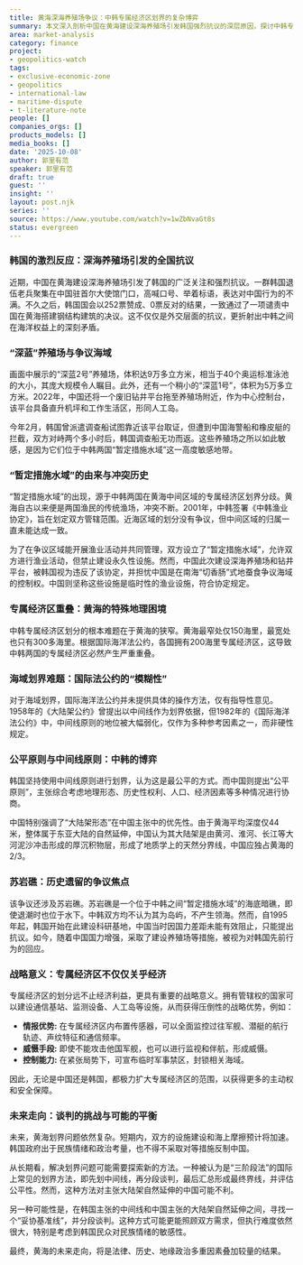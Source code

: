 ```yaml
---
title: 黄海深海养殖场争议：中韩专属经济区划界的复杂博弈
summary: 本文深入剖析中国在黄海建设深海养殖场引发韩国强烈抗议的深层原因，探讨中韩专属经济区划界的历史渊源、法律争议及地缘政治影响，并分析未来可能的发展走向。
area: market-analysis
category: finance
project:
- geopolitics-watch
tags:
- exclusive-economic-zone
- geopolitics
- international-law
- maritime-dispute
- t-literature-note
people: []
companies_orgs: []
products_models: []
media_books: []
date: '2025-10-08'
author: 郭里有范
speaker: 郭里有范
draft: true
guest: ''
insight: ''
layout: post.njk
series: ''
source: https://www.youtube.com/watch?v=1wZbNvaGt8s
status: evergreen
---
```

### 韩国的激烈反应：深海养殖场引发的全国抗议

近期，中国在黄海建设深海养殖场引发了韩国的广泛关注和强烈抗议。一群韩国退伍老兵聚集在中国驻首尔大使馆门口，高喊口号、举着标语，表达对中国行为的不满。不久之后，韩国国会以252票赞成、0票反对的结果，一致通过了一项谴责中国在黄海搭建钢结构建筑的决议。这不仅仅是外交层面的抗议，更折射出中韩之间在海洋权益上的深刻矛盾。

### “深蓝”养殖场与争议海域

画面中展示的“深蓝2号”养殖场，体积达9万多立方米，相当于40个奥运标准泳池的大小，其庞大规模令人瞩目。此外，还有一个稍小的“深蓝1号”，体积为5万多立方米。2022年，中国还将一个废旧钻井平台拖至养殖场附近，作为中心控制台，该平台具备直升机坪和工作生活区，形同人工岛。

今年2月，韩国曾派遣调查船试图靠近该平台取证，但遭到中国海警船和橡皮艇的拦截，双方对峙两个多小时后，韩国调查船无功而返。这些养殖场之所以如此敏感，是因为它们位于中韩两国“暂定措施水域”这一高度敏感地带。

### “暂定措施水域”的由来与冲突历史

“暂定措施水域”的出现，源于中韩两国在黄海中间区域的专属经济区划界分歧。黄海自古以来便是两国渔民的传统渔场，冲突不断。2001年，中韩签署《中韩渔业协定》，旨在划定双方管辖范围。近海区域的划分没有争议，但中间区域的归属一直未能达成一致。

为了在争议区域能开展渔业活动并共同管理，双方设立了“暂定措施水域”，允许双方进行渔业活动，但禁止建设永久性设施。然而，中国此次建设深海养殖场和钻井平台，被韩国视为违反了该协定，并担忧中国是在南海“切香肠”式地蚕食争议海域的控制权。中国则坚称这些设施是临时性的渔业设施，符合协定规定。

### 专属经济区重叠：黄海的特殊地理困境

中韩专属经济区划分的根本难题在于黄海的狭窄。黄海最窄处仅150海里，最宽处也只有300多海里。根据国际海洋法公约，各国拥有200海里专属经济区，这导致中韩两国的专属经济区必然产生严重重叠。

### 海域划界难题：国际法公约的“模糊性”

对于海域划界，国际海洋法公约并未提供具体的操作方法，仅有指导性意见。1958年的《大陆架公约》曾提出以中间线作为划界依据，但1982年的《国际海洋法公约》中，中间线原则的地位被大幅弱化，仅作为多种参考因素之一，而非硬性规定。

### 公平原则与中间线原则：中韩的博弈

韩国坚持使用中间线原则进行划界，认为这是最公平的方式。而中国则提出“公平原则”，主张综合考虑地理形态、历史性权利、人口、经济因素等多种情况进行协商。

中国特别强调了“大陆架形态”在中国主张中的优先性。由于黄海平均深度仅44米，整体属于东亚大陆的自然延伸，中国认为其大陆架是由黄河、淮河、长江等大河泥沙冲击形成的厚沉积物层，形成了地质学上的天然分界线，中国应独占黄海的2/3。

### 苏岩礁：历史遗留的争议焦点

该争议还涉及苏岩礁。苏岩礁是一个位于中韩之间“暂定措施水域”的海底暗礁，即使退潮时也位于水下。中韩双方均不认为其为岛屿，不产生领海。然而，自1995年起，韩国开始在此建设科研基地，中国当时因国力差距未能有效阻止，只能提出抗议。如今，随着中国国力增强，采取了建设养殖场等措施，被视为对韩国先前行为的回应。

### 战略意义：专属经济区不仅仅关乎经济

专属经济区的划分远不止经济利益，更具有重要的战略意义。拥有管辖权的国家可以建设通信基站、监测设备、人工岛等设施，从而获得压倒性的战略优势，例如：

*   **情报优势:** 在专属经济区内布置传感器，可以全面监控过往军舰、潜艇的航行轨迹、声纹特征和通信频率。
*   **威慑手段:** 即使不能攻击他国军舰，也可以进行监视和伴航，形成威慑。
*   **控制能力:** 在紧张局势下，可宣布临时军事禁区，封锁相关海域。

因此，无论是中国还是韩国，都极力扩大专属经济区的范围，以获得更多的主动权和安全保障。

### 未来走向：谈判的挑战与可能的平衡

未来，黄海划界问题依然复杂。短期内，双方的设施建设和海上摩擦预计将加速。韩国政府出于民族情绪和政治考量，也不得不采取对等措施反制中国。

从长期看，解决划界问题可能需要探索新的方法。一种被认为是“三阶段法”的国际上常见的划界方法，即先划中间线，再分段谈判，最后汇总形成最终界线，并评估公平性。然而，这种方法对主张大陆架自然延伸的中国可能不利。

另一种可能性是，在韩国主张的中间线和中国主张的大陆架自然延伸之间，寻找一个“妥协基准线”，并分段谈判。这种方式可能更能照顾双方需求，但执行难度依然很大，特别是考虑到韩国民众对民族情绪的敏感性。

最终，黄海的未来走向，将是法律、历史、地缘政治多重因素叠加较量的结果。